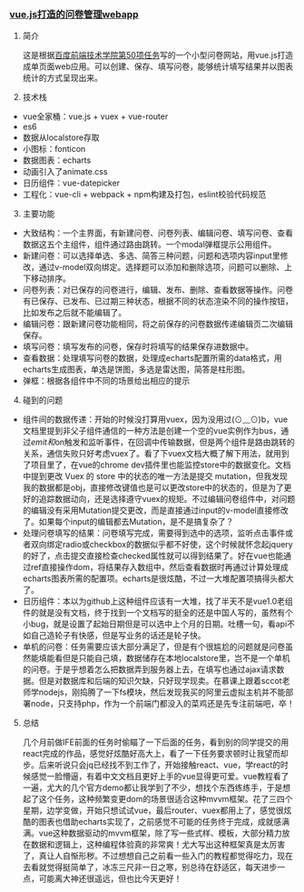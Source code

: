 <a href="http://win5do.cc/jianqn/#/" target="_blank"><h3 id="demo1">vue.js打造的问卷管理webapp</h3></a>

1. 简介

    这是根据<a href="http://ife.baidu.com/2016/task/detail?taskId=50" target="_blank">百度前端技术学院第50项任务</a>写的一个小型问卷网站，用vue.js打造成单页面web应用。可以创建、保存、填写问卷，能够统计填写结果并以图表统计的方式呈现出来。

2. 技术栈

- vue全家桶：vue.js + vuex + vue-router
- es6
- 数据从localstore存取
- 小图标：fonticon
- 数据图表：echarts
- 动画引入了animate.css
- 日历组件：vue-datepicker
- 工程化：vue-cli + webpack + npm构建及打包，eslint校验代码规范

3. 主要功能
- 大致结构：一个主界面，有新建问卷、问卷列表、编辑问卷、填写问卷、查看数据这五个主组件，组件通过路由跳转。一个modal弹框提示公用组件。
- 新建问卷：可以选择单选、多选、简答三种问题，问题和选项内容input里修改，通过v-model双向绑定。选择题可以添加和删除选项，问题可以删除、上下移动排序。
- 问卷列表：对已保存的问卷进行，编辑、发布、删除、查看数据等操作。问卷有已保存、已发布、已过期三种状态，根据不同的状态渲染不同的操作按钮，比如发布之后就不能编辑了。
- 编辑问卷：跟新建问卷功能相同，将之前保存的问卷数据传递编辑页二次编辑保存。
- 填写问卷：填写发布的问卷，保存时将填写的结果保存进数据中。
- 查看数据：处理填写问卷的数据，处理成echarts配置所需的data格式，用echarts生成图表，单选是饼图，多选是雷达图，简答是柱形图。
- 弹框：根据各组件中不同的场景给出相应的提示

4. 碰到的问题
- 组件间的数据传递：开始的时候没打算用vuex，因为没用过(⊙﹏⊙)b，vue文档里提到非父子组件通信的一种方法是创建一个空的vue实例作为bus，通过$emit和$on触发和监听事件，在回调中传输数据，但是两个组件是路由跳转的关系，通信失败只好考虑vuex了。看了下vuex文档大概了解下用法，就用到了项目里了，在vue的chrome dev插件里也能监控store中的数据变化。文档中提到更改 Vuex 的 store 中的状态的唯一方法是提交 mutation，但我发现我的数据都是obj，直接修改键值也是可以更改store中的状态的，但是为了更好的追踪数据动向，还是选择遵守vuex的规矩。不过编辑问卷组件中，对问题的编辑没有采用Mutation提交更改，而是直接通过input的v-model直接修改了。如果每个input的编辑都去Mutation，是不是搞复杂了？
- 处理问卷填写的结果：问卷填写完成，需要得到选中的选项，监听点击事件或者双向绑定radio或checkbox的数据似乎都不好使，这个时候就怀念起jquery的好了，点击提交直接检查checked属性就可以得到结果了。好在vue也能通过ref直接操作dom，将结果存入数组中，然后查看数据时再通过计算处理成echarts图表所需的配置项。echarts是很炫酷，不过一大堆配置项搞得头都大了。
- 日历组件：本以为github上这种组件应该有一大堆，找了半天不是vue1.0老组件的就是没有文档，终于找到一个文档写的挺全的还是中国人写的，虽然有个小bug，就是设置了起始日期但是可以选中上个月的日期。吐槽一句，看api不如自己造轮子有快感，但是写业务的话还是轮子快。
- 单机的问卷：任务需要应该大部分满足了，但是有个很尴尬的问题就是问卷虽然能填能看但是只能自己填，数据储存在本地localstore里，岂不是一个单机的问卷。于是乎想着怎么把数据弄到服务器上去，在填写也通过ajax请求数据。但是对数据库和后端的知识欠缺，只好现学现卖。在慕课上跟着sccot老师学nodejs，刚捣腾了一下fs模块，然后发现我买的阿里云虚拟主机并不能部署node，只支持php，作为一个前端门都没入的菜鸡还是先专注前端吧，卒！

5. 总结

    几个月前做IFE前面的任务时偷瞄了一下后面的任务，看到别的同学提交的用react完成的作品，感觉好炫酷好高大上，看了一下任务要求顿时让我望而却步。后来听说只会jq已经找不到工作了，开始接触react、vue，学react的时候感觉一脸懵逼，有着中文文档且更好上手的vue显得更可爱。vue教程看了一遍，尤大的几个官方demo都让我学到了不少，想找个东西练练手，于是想起了这个任务，这种频繁变更dom的场景很适合这种mvvm框架。花了三四个星期，边学变做，开始只想试试vue，最后router、vuex都用上了，感觉很炫酷的图表也借助echarts实现了，之前感觉不可能的任务终于完成，成就感满满。vue这种数据驱动的mvvm框架，除了写一些式样、模板，大部分精力放在数据和逻辑上，这种编程体验真的非常爽！尤大写出这种框架真是太厉害了，真让人自惭形秽。不过想想自己之前看一些入门的教程都觉得吃力，现在去看就觉得挺简单了，冰冻三尺非一日之寒，别总待在舒适区，每天进步一点，可能离大神还很遥远，但也比今天更好！